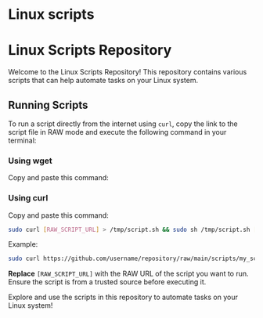 
# Linux scripts



# Linux Scripts Repository

Welcome to the Linux Scripts Repository! This repository contains various scripts that can help automate tasks on your Linux system.

## Running Scripts

To run a script directly from the internet using `curl`, copy the link to the script file in RAW mode and execute the following command in your terminal:

### Using wget

Copy and paste this command:

### Using curl

Copy and paste this command:

```bash
sudo curl [RAW_SCRIPT_URL] > /tmp/script.sh && sudo sh /tmp/script.sh [parameters]
```
Example:

```bash
sudo curl https://github.com/username/repository/raw/main/scripts/my_script.sh > /tmp/script.sh && sudo sh /tmp/script.sh parameter1 parameter2
```

**Replace** `[RAW_SCRIPT_URL]` with the RAW URL of the script you want to run. Ensure the script is from a trusted source before executing it.

Explore and use the scripts in this repository to automate tasks on your Linux system!
